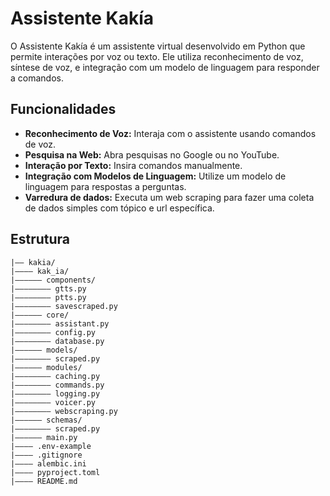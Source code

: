# Assistente Kakía

O Assistente Kakía é um assistente virtual desenvolvido em Python que permite interações por voz ou texto. Ele utiliza reconhecimento de voz, síntese de voz, e integração com um modelo de linguagem para responder a comandos.

## Funcionalidades

- **Reconhecimento de Voz:** Interaja com o assistente usando comandos de voz.
- **Pesquisa na Web:** Abra pesquisas no Google ou no YouTube.
- **Interação por Texto:** Insira comandos manualmente.
- **Integração com Modelos de Linguagem:** Utilize um modelo de linguagem para respostas a perguntas.
- **Varredura de dados:** Executa um web scraping para fazer uma coleta de dados simples com tópico e url específica.

## Estrutura

```
|—— kakia/
|———— kak_ia/
|—————— components/
|———————— gtts.py
|———————— ptts.py
|———————— savescraped.py
|—————— core/
|———————— assistant.py
|———————— config.py
|———————— database.py
|—————— models/
|———————— scraped.py
|—————— modules/
|———————— caching.py
|———————— commands.py
|———————— logging.py
|———————— voicer.py
|———————— webscraping.py
|—————— schemas/
|———————— scraped.py
|—————— main.py
|———— .env-example
|———— .gitignore
|———— alembic.ini
|———— pyproject.toml
|———— README.md

```
